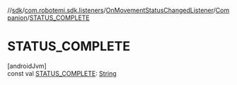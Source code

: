 //[sdk](../../../../index.md)/[com.robotemi.sdk.listeners](../../index.md)/[OnMovementStatusChangedListener](../index.md)/[Companion](index.md)/[STATUS_COMPLETE](-s-t-a-t-u-s_-c-o-m-p-l-e-t-e.md)

# STATUS_COMPLETE

[androidJvm]\
const val [STATUS_COMPLETE](-s-t-a-t-u-s_-c-o-m-p-l-e-t-e.md): [String](https://kotlinlang.org/api/latest/jvm/stdlib/kotlin/-string/index.html)
